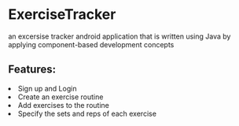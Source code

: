 # ExerciseTracker
an excersise tracker android application that is written using Java by applying component-based development concepts
<br>
<h2>Features:</h2>
<li>Sign up and Login</li>
<li>Create an exercise routine</li>
<li>Add exercises to the routine</li>
<li>Specify the sets and reps of each exercise</li>
